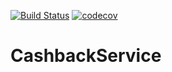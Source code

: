 [![Build Status](https://travis-ci.org/stanislavryzhikov/Cashback-Service.svg?branch=master)](https://travis-ci.org/stanislavryzhikov/Cashback-Service)
[![codecov](https://codecov.io/gh/stanislavryzhikov/Cashback-Service/branch/master/graph/badge.svg)](https://codecov.io/gh/stanislavryzhikov/Cashback-Service)

#  CashbackService